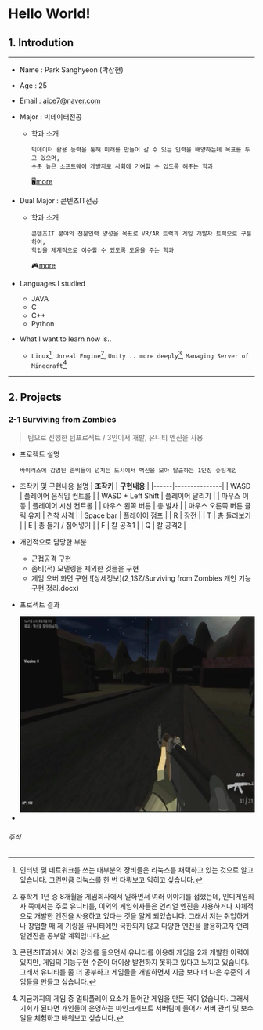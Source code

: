 # Hello World!

## 1. Introdution
---
- Name : Park Sanghyeon (박상현)
- Age : 25
- Email : aice7@naver.com

- Major : 빅데이터전공
  - 학과 소개
    ```
    빅데이터 활용 능력을 통해 미래를 만들어 갈 수 있는 인력을 배양하는데 목표를 두고 있으며,
    수준 높은 소프트웨어 개발자로 사회에 기여할 수 있도록 해주는 학과
    ```
    🖥️<u>[more](https://www.hallym.ac.kr/hallym_univ/sub01/cP14/sCP11.html)</u> 
 
- Dual Major : 콘텐츠IT전공
  - 학과 소개
    ```
    콘텐츠IT 분야의 전문인력 양성을 목표로 VR/AR 트랙과 게임 개발자 트랙으로 구분하여,
    학업을 체계적으로 이수할 수 있도록 도움을 주는 학과
    ```
    🎮<u>[more](https://www.hallym.ac.kr/hallym_univ/sub01/cP14/sCP12.html)</u> 

- Languages I studied
  - JAVA
  - C
  - C++
  - Python
- What I want to learn now is..
  - `Linux`[^1], `Unreal Engine`[^2], `Unity .. more deeply`[^3], `Managing Server of Minecraft`[^4]





---

## 2. Projects
### 2-1 Surviving from Zombies
> 팀으로 진행한 텀프로젝트 / 3인이서 개발, 유니티 엔진을 사용
- 프로젝트 설명
  ```
  바이러스에 감염된 좀비들이 넘치는 도시에서 백신을 모아 탈출하는 1인칭 슈팅게임
  ```
- 조작키 및 구현내용 설명
  | **조작키** | **구현내용** |
  |------|---------------|
  | WASD | 플레이어 움직임 컨트롤 |
  | WASD + Left Shift | 플레이어 달리기 |
  | 마우스 이동 | 플레이어 시선 컨트롤 |
  | 마우스 왼쪽 버튼 | 총 발사 |
  | 마우스 오른쪽 버튼 클릭 유지 | 견착 사격 |
  | Space bar | 플레이어 점프 |
  | R | 장전 |
  | T | 총 둘러보기 |
  | E | 총 들기 / 집어넣기 |
  | F | 칼 공격1 |
  | Q | 칼 공격2 |
  
- 개인적으로 담당한 부분
  - 근접공격 구현
  - 좀비(적) 모델링을 제외한 것들을 구현
  - 게임 오버 화면 구현
  ![상세정보](2_1SZ/Surviving from Zombies 개인 기능 구현 정리.docx)
  

- 프로젝트 결과

  <img src="/2_1SZ/frontpic.png" width="800" height="400">
  
- 



  







###### 주석

[^1]: 인터넷 및 네트워크를 쓰는 대부분의 장비들은 리눅스를 채택하고 있는 것으로 알고 있습니다. 그런만큼 리눅스를 한 번 다뤄보고 익히고 싶습니다.

[^2]: 휴학계 1년 중 8개월을 게임회사에서 일하면서 여러 이야기를 접했는데, 인디게임회사 쪽에서는 주로 유니티를, 이외의 게임회사들은 언리얼 엔진을 사용하거나 자체적으로 개발한 엔진을 사용하고 있다는 것을 알게 되었습니다. 그래서 저는 취업하거나 창업할 때 제 기량을 유니티에만 국한되지 않고 다양한 엔진을 활용하고자 언리얼엔진을 공부할 계획입니다.

[^3]: 콘텐츠IT과에서 여러 강의를 들으면서 유니티를 이용해 게임을 2개 개발한 이력이 있지만, 게임의 기능구현 수준이 더이상 발전하지 못하고 있다고 느끼고 있습니다. 그래서 유니티를 좀 더 공부하고 게임들을 개발하면서 지금 보다 더 나은 수준의 게임들을 만들고 싶습니다.

[^4]: 지금까지의 게임 중 멀티플레이 요소가 들어간 게임을 만든 적이 없습니다. 그래서 기회가 된다면 개인들이 운영하는 마인크래프트 서버팀에 들어가 서버 관리 및 보수일을 체험하고 배워보고 싶습니다.




